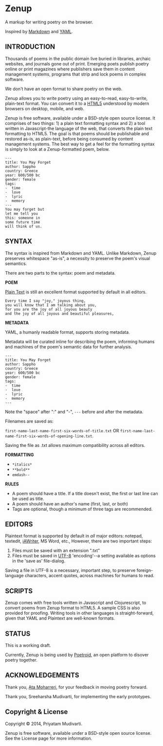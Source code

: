 Zenup
=====

A markup for writing poetry on the browser.

Inspired by [Markdown](http://daringfireball.net/projects/markdown/) and [YAML](http://en.wikipedia.org/wiki/YAML).

## INTRODUCTION

Thousands of poems in the public domain live buried in libraries, archaic websites, and journals gone out of print. Emerging poets publish poetry online or print magazines where publishers save them in content management systems, programs that strip and lock poems in complex software.

We don't have an open format to share poetry on the web.

Zenup allows you to write poetry using an easy-to-read, easy-to-write, plain-text format. You can convert it to a [HTML5](http://en.wikipedia.org/wiki/HTML5) understood by modern browsers on desktop, mobile, and web.

Zenup is free software, available under a BSD-style open source license. It comprises of two things: 1) a plain text formatting syntax and 2) a tool written in Javascript-the language of the web, that converts the plain text formatting to HTML5. The goal is that poems should be publishable and restored as-is, as plain-text, before being consumed by content management systems. The best way to get a feel for the formatting syntax is simply to look at a Zenup-formatted poem, below.


```
---
title: You May Forget
author: Sappho
country: Greece
year: 600/500 bc
gender: female
tags:
-  time
-  love
-  lyric
-  memory
---
You may forget but
let me tell you
this: someone in
some future time
will think of us.

```

## SYNTAX

The syntax is inspired from Markdown and YAML. Unlike Markdown, Zenup preserves whitespace "as-is", a necessity to preserve the poem's visual semantics.

There are two parts to the syntax: poem and metadata.

**POEM**

[Plain Text](http://en.wikipedia.org/wiki/Plain_text) is still an excellent format supported by default in all editors.

```
Every time I say "joy," joyous thing,
you will know that I am talking about you,
for you are the joy of all joyous beauty
and the joy of all joyous and beautiful pleasures,
```

**METADATA**

YAML, a humanly readable format, supports storing metadata.

Metadata will be curated inline for describing the poem, informing humans and machines of the poem's semantic data for further analysis.

```
---
title: You May Forget
author: Sappho
country: Greece
year: 600/500 bc
gender: female
tags:
-  time
-  love
-  lyric
-  memory
---
```

Note the "space" after ":" and "-", `---` before and after the metadata.

Filenames are saved as:

`first-name-last-name-first-six-words-of-title.txt` OR
`first-name-last-name-first-six-words-of-opening-line.txt`.

Saving the file as .txt allows maximum compatibility across all editors.

**FORMATTING**

- `*italics*`
- `**bold**`
- `emdash--`

**RULES**

- A poem should have a title. If a title doesn't exist, the first or last line can be used as title.
- A poem should have an author's name (first, last, or both)
- Tags are optional, though a minimum of three tags are recommended.

## EDITORS

Plaintext format is supported by default in *all* major editors: notepad, textedit, [iAWriter](http://www.iawriter.com/mac/), MS Word, etc., However, there are two important steps:

1. Files must be saved with an extension ".txt"
2. Files must be saved in [UTF-8](http://en.wikipedia.org/wiki/UTF-8) 'encoding'--a setting available as options in the 'save as' file-dialog.

Saving a file in UTF-8 is a necessary, important step, to preserve foreign-language characters, accent quotes, across machines for humans to read.

## SCRIPTS

Zenup comes with free tools written in Javascript and Clojurescript, to convert poems from Zenup format to HTML5. A sample CSS is also provided for proofing. Writing tools in other languages is straight-forward, given that YAML and Plaintext are well-known formats.

## STATUS

This is a working draft.

Currently, Zenup is being used by [Poetroid](https://github.com/poetroid), an open platform to disover poetry together.

## ACKNOWLEDGEMENTS

Thank you, [Ata Moharreri](https://twitter.com/AtaMoharreri), for your feedback in moving poetry forward.

Thank you, Sreeharsha Mudivarti, for implementing the early prototypes.

## Copyright & License

Copyright © 2014, Priyatam Mudivarti.

Zenup is free software, available under a BSD-style open source license. See the License page for more information.
